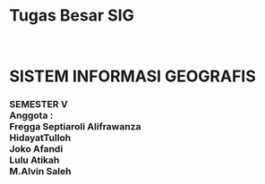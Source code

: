 # Tugas Besar SIG
</br>
<H1>SISTEM INFORMASI GEOGRAFIS</H1>
  <H3>SEMESTER V</H
</br>
</br>
Anggota : </br>
Fregga Septiaroli Alifrawanza</br>
HidayatTulloh</br>
Joko Afandi</br>
Lulu Atikah</br>
M.Alvin Saleh</br>


